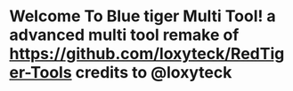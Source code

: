 # Welcome To Blue tiger Multi Tool! a advanced multi tool remake of https://github.com/loxyteck/RedTiger-Tools credits to @loxyteck
